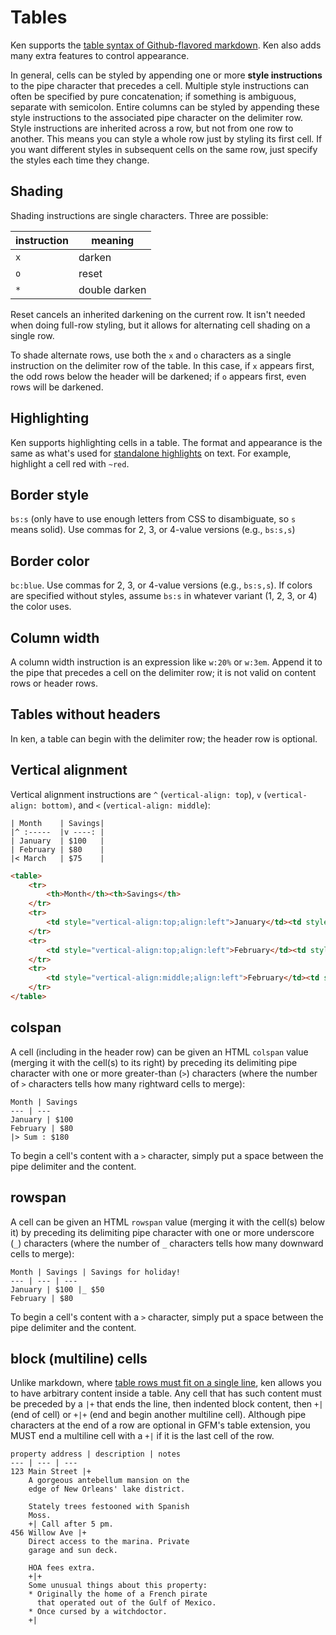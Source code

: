 # Tables

Ken supports the [table syntax of Github-flavored markdown](https://github.github.com/gfm/#tables-extension-). Ken also adds many extra features to control appearance.

In general, cells can be styled by appending one or more **style instructions** to the pipe character that precedes a cell. Multiple style instructions can often be specified by pure concatenation; if something is ambiguous, separate with semicolon. Entire columns can be styled by appending these style instructions to the associated pipe character on the delimiter row. Style instructions are inherited across a row, but not from one row to another. This means you can style a whole row just by styling its first cell. If you want different styles in subsequent cells on the same row, just specify the styles each time they change.

## Shading

Shading instructions are single characters. Three are possible:

instruction | meaning
--- | ---
`x` | darken
`o` | reset
`*` | double darken

Reset cancels an inherited darkening on the current row. It isn't needed when doing full-row styling, but it allows for alternating cell shading on a single row.

To shade alternate rows, use both the `x` and `o` characters as a single instruction on the delimiter row of the table. In this case, if `x` appears first, the odd rows below the header will be darkened; if `o` appears first, even rows will be darkened.

## Highlighting

Ken supports highlighting cells in a table. The format and appearance is the same as what's used for [standalone highlights](highlights.md) on text. For example, highlight a cell red with `~red`.

## Border style

`bs:s` (only have to use enough letters from CSS to disambiguate, so `s` means solid). Use commas for 2, 3, or 4-value versions (e.g., `bs:s,s`)

## Border color

`bc:blue`. Use commas for 2, 3, or 4-value versions (e.g., `bs:s,s`). If colors are specified without styles, assume `bs:s` in whatever variant (1, 2, 3, or 4) the color uses.

## Column width

A column width instruction is an expression like `w:20%` or `w:3em`. Append it to the pipe that precedes a cell on the delimiter row; it is not valid on content rows or header rows.

## Tables without headers

In ken, a table can begin with the delimiter row; the header row is optional. 

## Vertical alignment

Vertical alignment instructions are `^` (`vertical-align: top`), `v` (`vertical-align: bottom)`, and `<` (`vertical-align: middle`):

```ken
| Month    | Savings|
|^ :-----  |v ----: |
| January  | $100   |
| February | $80    |
|< March   | $75    |
```

```html
<table>
    <tr>
        <th>Month</th><th>Savings</th>
    </tr>
    <tr>
        <td style="vertical-align:top;align:left">January</td><td style="vertical-align:bottom;align:right">$100</td>
    </tr>
    <tr>
        <td style="vertical-align:top;align:left">February</td><td style="vertical-align:bottom;align:right">$80</td>
    </tr>
    <tr>
        <td style="vertical-align:middle;align:left">February</td><td style="vertical-align:bottom;align:right">$80</td>
    </tr>
</table>
```

## colspan
A cell (including in the header row) can be given an HTML `colspan` value (merging it with the cell(s) to its right) by preceding its delimiting pipe character with one or more greater-than (`>`) characters (where the number of `>` characters tells how many rightward cells to merge):

```ken
Month |	Savings
--- | ---
January	| $100
February | $80
|> Sum : $180
```

To begin a cell's content with a `>` character, simply put a space between the pipe delimiter and the content.

## rowspan
A cell can be given an HTML `rowspan` value (merging it with the cell(s) below it) by preceding its delimiting pipe character with one or more underscore (`_`) characters (where the number of `_` characters tells how many downward cells to merge):


```iml
Month | Savings | Savings for holiday!
--- | --- | ---
January | $100 |_ $50
February | $80
```

To begin a cell's content with a `>` character, simply put a space between the pipe delimiter and the content.

## block (multiline) cells

Unlike markdown, where [table rows must fit on a single line](https://stackoverflow.com/a/48754707), ken allows you to have arbitrary content inside a table. Any cell that has such content must be preceded by a `|+` that ends the line, then indented block content, then `+|` (end of cell) or `+|+` (end and begin another multiline cell). Although pipe characters at the end of a row are optional in GFM's table extension, you MUST end a multiline cell with a `+|` if it is the last cell of the row.

```ken
property address | description | notes
--- | --- | ---
123 Main Street |+
    A gorgeous antebellum mansion on the
    edge of New Orleans' lake district.
    
    Stately trees festooned with Spanish
    Moss.
    +| Call after 5 pm.
456 Willow Ave |+
    Direct access to the marina. Private
    garage and sun deck.
    
    HOA fees extra.
    +|+
    Some unusual things about this property:
    * Originally the home of a French pirate
      that operated out of the Gulf of Mexico.
    * Once cursed by a witchdoctor.
    +|
```